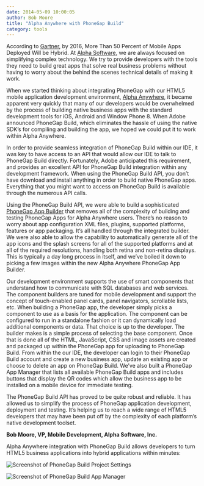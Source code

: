 ```yaml
---
date: 2014-05-09 10:00:05
author: Bob Moore
title: "Alpha Anywhere with PhoneGap Build"
category: tools
---
```


According to [Gartner](http://www.gartner.com/newsroom/id/2324917), by 2016, More Than 50 Percent of Mobile Apps Deployed Will be Hybrid. At [Alpha Software](http://www.alphasoftware.com), we are always focused on simplifying complex technology. We try to provide developers with the tools they need to build great apps that solve real business problems without having to worry about the behind the scenes technical details of making it work.

When we started thinking about integrating PhoneGap with our HTML5 mobile application development environment, [Alpha Anywhere](http://alphasoftware.com/products.asp), it became apparent very quickly that many of our developers would be overwhelmed by the process of building native business apps with the standard development tools for iOS, Android and Window Phone 8. When Adobe announced PhoneGap Build, which eliminates the hassle of using the native SDK’s for compiling and building the app, we hoped we could put it to work within Alpha Anywhere.

In order to provide seamless integration of PhoneGap Build within our IDE, it was key to have access to an API that would allow our IDE to talk to PhoneGap Build directly. Fortunately, Adobe anticipated this requirement, and provides an excellent API for PhoneGap Build integration within any development framework. When using the PhoneGap Build API, you don’t have download and install anything in order to build native PhoneGap apps. Everything that you might want to access on PhoneGap Build is available through the numerous API calls. 

Using the PhoneGap Build API, we were able to build a sophisticated [PhoneGap App Builder](http://alphasoftware.com/alpha-anywhere-2.asp) that removes all of the complexity of building and testing PhoneGap Apps for Alpha Anywhere users. There’s no reason to worry about app configuration XML files, plugins, supported platforms, features or app packaging. It’s all handled through the integrated builder. We were also able to allow the capability to automatically generate all of the app icons and the splash screens for all of the supported platforms and at all of the required resolutions, handling both retina and non-retina displays. This is typically a day long process in itself, and we’ve boiled it down to picking a few images within the new Alpha Anywhere PhoneGap App Builder.

Our development environment supports the use of smart components that understand how to communicate with SQL databases and web services. The component builders are tuned for mobile development and support the concept of touch-enabled panel cards, panel navigators, scrollable lists, etc. When building a PhoneGap app, the developer simply picks a component to use as a basis for the application. The component can be configured to run in a standalone fashion or it can dynamically load additional components or data. That choice is up to the developer. The builder makes is a simple process of selecting the base component. Once that is done all of the HTML, JavaScript, CSS and image assets are created and packaged up within the PhoneGap app for uploading to PhoneGap Build. From within the our IDE, the developer can login to their PhoneGap Build account and create a new business app, update an existing app or choose to delete an app on PhoneGap Build. We’ve also built a PhoneGap App Manager that lists all available PhoneGap Build apps and includes buttons that display the QR codes which allow the business app to be installed on a mobile device for immediate testing.

The PhoneGap Build API has proved to be quite robust and reliable. It has allowed us to simplify the process of PhoneGap application development, deployment and testing. It’s helping us to reach a wide range of HTML5 developers that may have been put off by the complexity of each platform’s native development toolset.

**Bob Moore, VP, Mobile Development, Alpha Software, Inc.**

Alpha Anywhere integration with PhoneGap Build allows developers to turn HTML5 business applications into hybrid applications within minutes:

![Screenshot of PhoneGap Build Project Settings](/blog/uploads/2014-05/PhoneGap-App-Builder-Alpha-Anyhwere.PNG)

![Screenshot of PhoneGap Build App Manager](/blog/uploads/2014-05/PhoneGap-App-Manager-Alpha-Anywhere.PNG)